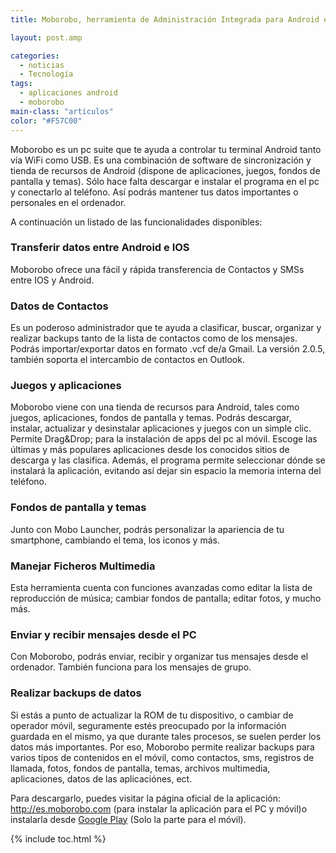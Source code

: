 ```yaml
---
title: Moborobo, herramienta de Administración Integrada para Android en el PC

layout: post.amp

categories:
  - noticias
  - Tecnología
tags:
  - aplicaciones android
  - moborobo
main-class: "articulos"
color: "#F57C00"
---
```

<p dir="ltr">
<a href="/assets/img/2012/09/moborobo-feature-image-1204261.jpg"><amp-img layout="responsive" title="moborobo-feature-image-120426" src="/assets/img/2012/09/moborobo-feature-image-1204261.jpg" alt="" width="600px" height="300px" /></a>
</p>
<p dir="ltr">
  Moborobo es un pc suite que te ayuda a controlar tu terminal Android tanto vía WiFi como USB. Es una combinación de software de sincronización y tienda de recursos de Android (dispone de aplicaciones, juegos, fondos de pantalla y temas). Sólo hace falta descargar e instalar el programa en el pc y conectarlo al teléfono. Así podrás mantener tus datos importantes o personales en el ordenador.
</p>
<!--ad-->
<p dir="ltr">
  A continuación un listado de las funcionalidades disponibles:
</p>
<h3 dir="ltr">
  Transferir datos entre Android e IOS
</h3>
<p dir="ltr">
  Moborobo ofrece una fácil y rápida transferencia de Contactos y SMSs entre IOS y Android.
</p>
<h3 dir="ltr">
  Datos de Contactos
</h3>
<p dir="ltr">
  Es un poderoso administrador que te ayuda a clasificar, buscar, organizar y realizar backups tanto de la lista de contactos como de los mensajes. Podrás importar/exportar datos en formato .vcf de/a Gmail. La versión 2.0.5, también soporta el intercambio de contactos en Outlook.
</p>
<h3 dir="ltr">
  Juegos y aplicaciones
</h3>
<p dir="ltr">
  Moborobo viene con una tienda de recursos para Android, tales como juegos, aplicaciones, fondos de pantalla y temas. Podrás descargar, instalar, actualizar y desinstalar aplicaciones y juegos con un simple clic. Permite Drag&Drop; para la instalación de apps del pc al móvil. Escoge las últimas y más populares aplicaciones desde los conocidos sitios de descarga y las clasifica. Además, el programa permite seleccionar dónde se instalará la aplicación, evitando así dejar sin espacio la memoria interna del teléfono.
</p>
<h3 dir="ltr">
  Fondos de pantalla y temas
</h3>
<p dir="ltr">
  Junto con Mobo Launcher, podrás personalizar la apariencia de tu smartphone, cambiando el tema, los iconos y más.
</p>
<h3 dir="ltr">
  Manejar Ficheros Multimedia
</h3>
<p dir="ltr">
  Esta herramienta cuenta con funciones avanzadas como editar la lista de reproducción de música; cambiar fondos de pantalla; editar fotos, y mucho más.
</p>
<h3 dir="ltr">
  Enviar y recibir mensajes desde el PC
</h3>
<p dir="ltr">
  Con Moborobo, podrás enviar, recibir y organizar tus mensajes desde el ordenador. También funciona para los mensajes de grupo.
</p>
<h3 dir="ltr">
  Realizar backups de datos
</h3>
<p dir="ltr">
  Si estás a punto de actualizar la ROM de tu dispositivo, o cambiar de operador móvil, seguramente estés preocupado por la información guardada en el mismo, ya que durante tales procesos, se suelen perder los datos más importantes. Por eso, Moborobo permite realizar backups para varios tipos de contenidos en el móvil, como contactos, sms, registros de llamada, fotos, fondos de pantalla, temas, archivos multimedia, aplicaciones, datos de las aplicaciónes, ect.
</p>
<p dir="ltr">
  Para descargarlo, puedes visitar la página oficial de la aplicación: <a href="http://es.moborobo.com/" target="_blank">http://es.moborobo.com</a> (para instalar la aplicación para el PC y móvil)o instalarla desde <a href="https://play.google.com/store/apps/details?id=com.moborobo.daemon&feature=nav_result#?t=W251bGwsMSwxLDMsImNvbS5tb2Jvcm9iby5kYWVtb24iXQ.." target="_blank">Google Play</a> (Solo la parte para el móvil).
</p>



{% include toc.html %}
